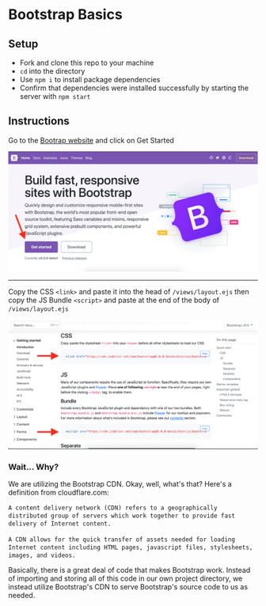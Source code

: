 # Bootstrap Basics

## Setup
- Fork and clone this repo to your machine
- `cd` into the directory 
- Use `npm i` to install package dependencies
- Confirm that dependencies were installed successfully by starting the server with `npm start`

## Instructions
Go to the [Bootrap website](https://getbootstrap.com/) and click on Get Started

![Bootstrap Landing](./public/assets/bootstrapLanding.png)

---

Copy the CSS `<link>` and paste it into the head of `/views/layout.ejs` then copy the JS Bundle `<script>` and paste at the end of the body of `/views/layout.ejs`

![Bootstrap CDN](./public/assets/bootstrapCDN.png)

### Wait... Why? 

We are utilizing the Bootstrap CDN. Okay, well, what's that? Here's a definition from cloudflare.com: 
```
A content delivery network (CDN) refers to a geographically distributed group of servers which work together to provide fast delivery of Internet content.

A CDN allows for the quick transfer of assets needed for loading Internet content including HTML pages, javascript files, stylesheets, images, and videos.
```
Basically, there is a great deal of code that makes Bootstrap work. Instead of importing and storing all of this code in our own project directory, we instead utilize Bootstrap's CDN to serve Bootstrap's source code to us as needed.